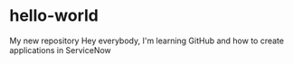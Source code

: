 # hello-world
My new repository
Hey everybody, I'm learning GitHub and how to create applications in ServiceNow
